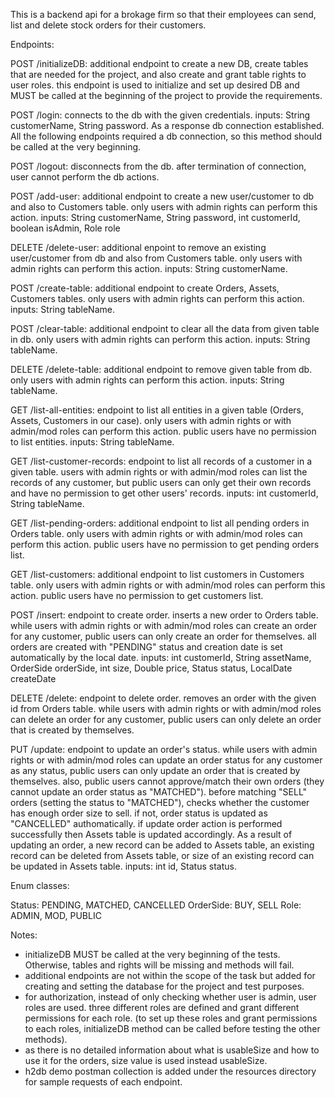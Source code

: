 This is a backend api for a brokage firm so that their employees can send, list and delete stock orders for their customers.

Endpoints:

POST /initializeDB: additional endpoint to create a new DB, create tables that are needed for the project, and also create and grant table rights to user roles. this endpoint is used to initialize and set up desired DB and MUST be called at the beginning of the project to provide the requirements.

POST /login: connects to the db with the given credentials. inputs: String customerName, String password. As a response db connection established. All the following endpoints required a db connection, so this method should be called at the very beginning.

POST /logout: disconnects from the db. after termination of connection, user cannot perform the db actions.

POST /add-user: additional endpoint to create a new user/customer to db and also to Customers table. only users with admin rights can perform this action. inputs: String customerName, String password, int customerId, boolean isAdmin, Role role

DELETE /delete-user: additional enpoint to remove an existing user/customer from db and also from Customers table. only users with admin rights can perform this action. inputs: String customerName.

POST /create-table: additional endpoint to create Orders, Assets, Customers tables. only users with admin rights can perform this action. inputs: String tableName.

POST /clear-table: additional endpoint to clear all the data from given table in db. only users with admin rights can perform this action. inputs: String tableName.

DELETE /delete-table: additional endpoint to remove given table from db. only users with admin rights can perform this action. inputs: String tableName.

GET /list-all-entities: endpoint to list all entities in a given table (Orders, Assets, Customers in our case). only users with admin rights or with admin/mod roles can perform this action. public users have no permission to list entities. inputs: String tableName.

GET /list-customer-records: endpoint to list all records of a customer in a given table. users with admin rights or with admin/mod roles can list the records of any customer, but public users can only get their own records and have no permission to get other users' records. inputs: int customerId, String tableName.

GET /list-pending-orders: additional endpoint to list all pending orders in Orders table. only users with admin rights or with admin/mod roles can perform this action. public users have no permission to get pending orders list.

GET /list-customers: additional endpoint to list customers in Customers table. only users with admin rights or with admin/mod roles can perform this action. public users have no permission to get customers list.

POST /insert: endpoint to create order. inserts a new order to Orders table. while users with admin rights or with admin/mod roles can create an order for any customer, public users can only create an order for themselves. all orders are created with "PENDING" status and creation date is set automatically by the local date. inputs: int customerId, String assetName, OrderSide orderSide, int size, Double price, Status status, LocalDate createDate

DELETE /delete: endpoint to delete order. removes an order with the given id from Orders table. while users with admin rights or with admin/mod roles can delete an order for any customer, public users can only delete an order that is created by themselves.

PUT /update: endpoint to update an order's status. while users with admin rights or with admin/mod roles can update an order status for any customer as any status, public users can only update an order that is created by themselves. also, public users cannot approve/match their own orders (they cannot update an order status as "MATCHED"). before matching "SELL" orders (setting the status to "MATCHED"), checks whether the customer has enough order size to sell. if not, order status is updated as "CANCELLED" authomatically. if update order action is performed successfully then Assets table is updated accordingly. As a result of updating an order, a new record can be added to Assets table, an existing record can be deleted from Assets table, or size of an existing record can be updated in Assets table. inputs: int id, Status status.


Enum classes:

Status: PENDING, MATCHED, CANCELLED
OrderSide: BUY, SELL
Role: ADMIN, MOD, PUBLIC


Notes:
* initializeDB MUST be called at the very beginning of the tests. Otherwise, tables and rights will be missing and methods will fail.
* additional endpoints are not within the scope of the task but added for creating and setting the database for the project and test purposes.
* for authorization, instead of only checking whether user is admin, user roles are used. three different roles are defined and grant different permissions for each role. (to set up these roles and grant permissions to each roles, initializeDB method can be called before testing the other methods).
* as there is no detailed information about what is usableSize and how to use it for the orders, size value is used instead usableSize.
* h2db demo postman collection is added under the resources directory for sample requests of each endpoint.
